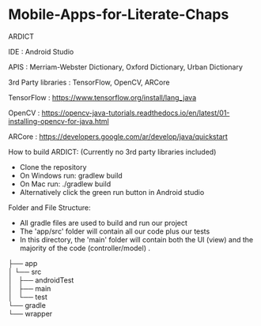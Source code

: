 # Mobile-Apps-for-Literate-Chaps
ARDICT

IDE : Android Studio

APIS : Merriam-Webster Dictionary, Oxford Dictionary, Urban Dictionary

3rd Party libraries : TensorFlow, OpenCV, ARCore

TensorFlow : https://www.tensorflow.org/install/lang_java

OpenCV : https://opencv-java-tutorials.readthedocs.io/en/latest/01-installing-opencv-for-java.html

ARCore : https://developers.google.com/ar/develop/java/quickstart

How to build ARDICT:
(Currently no 3rd party libraries included)
- Clone the repository
- On Windows run:
	gradlew build
- On Mac run:
	./gradlew build
- Alternatively click the green run button in Android studio


Folder and File Structure: 
- All gradle files are used to build and run our project
- The 'app/src' folder will contain all our code plus our tests
- In this directory, the 'main' folder will contain both the UI (view) and the majority of the code (controller/model)
.

├── app  
│   └── src  
│       ├── androidTest  
│       ├── main  
│       └── test  
└── gradle  
	└── wrapper  
